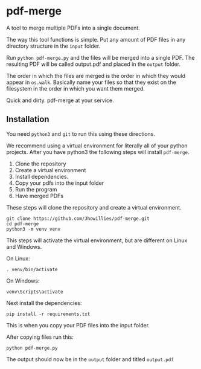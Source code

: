 # pdf-merge
A tool to merge multiple PDFs into a single document.

The way this tool functions is simple. Put any amount of PDF files in any
directory structure in the `input` folder.

Run `python pdf-merge.py` and the files will be merged into a single PDF.
The resulting PDF will be called output.pdf and placed in the `output` folder.

The order in which the files are merged is the order in which they would appear
in `os.walk`. Basically name your files so that they exist on the filesystem
in the order in which you want them merged.

Quick and dirty. pdf-merge at your service.

## Installation
You need `python3` and `git` to run this using these directions.

We recommend using a virtual environment for literally all of your python
projects. After you have python3 the following steps will install `pdf-merge`.

1. Clone the repository
2. Create a virtual environment
3. Install dependencies.
4. Copy your pdfs into the input folder
5. Run the program
6. Have merged PDFs

These steps will clone the repository and create a virtual environment.
```
git clone https://github.com/Jhowillies/pdf-merge.git
cd pdf-merge
python3 -m venv venv
```

This steps will activate the virtual environment, but are different on
Linux and Windows.

On Linux:
```
. venv/bin/activate
```

On Windows:
```
venv\Scripts\activate
```

Next install the dependencies:
```
pip install -r requirements.txt
```

This is when you copy your PDF files into the input folder.

After copying files run this:
```
python pdf-merge.py
```

The output should now be in the `output` folder and titled `output.pdf`
